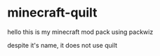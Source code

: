 # minecraft-quilt
hello this is my minecraft mod pack using packwiz

despite it's name, it does not use quilt

